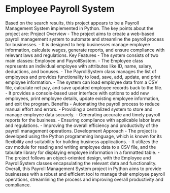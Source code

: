 # Employee Payroll System
 Based on the search results, this project appears to be a Payroll Management System implemented in Python. The key points about the project are:   Project Overview - The project aims to create a web-based payroll management system to automate and streamline the payroll process for businesses. - It is designed to help businesses manage employee information, calculate wages, generate reports, and ensure compliance with relevant laws and regulations.   Key Features - The system consists of two main classes: Employee and PayrollSystem. - The Employee class represents an individual employee with attributes like ID, name, salary, deductions, and bonuses. - The PayrollSystem class manages the list of employees and provides functionality to load, save, add, update, and print employee information. - The system can load employee data from a CSV file, calculate net pay, and save updated employee records back to the file. - It provides a console-based user interface with options to add new employees, print employee details, update existing employee information, and exit the program.   Benefits - Automating the payroll process to reduce manual effort and errors. - Providing a centralized system to store and manage employee data securely. - Generating accurate and timely payroll reports for the business. - Ensuring compliance with applicable labor laws and regulations. - Improving the overall efficiency and productivity of the payroll management operations.   Development Approach - The project is developed using the Python programming language, which is known for its flexibility and suitability for building business applications. - It utilizes the csv module for reading and writing employee data to a CSV file, and the tabulate library for displaying employee information in a formatted table. - The project follows an object-oriented design, with the Employee and PayrollSystem classes encapsulating the relevant data and functionality.  Overall, this Payroll Management System project in Python aims to provide businesses with a robust and efficient tool to manage their employee payroll operations, streamlining the process and improving overall productivity and compliance.
